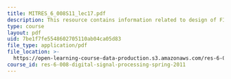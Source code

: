 ```yaml
---
title: MITRES_6_008S11_lec17.pdf
description: This resource contains information related to design of FIR digital filters.
type: course
layout: pdf
uid: 7be1f7fe5548602705110ab04ca05d83
file_type: application/pdf
file_location: >-
  https://open-learning-course-data-production.s3.amazonaws.com/res-6-008-digital-signal-processing-spring-2011/7be1f7fe5548602705110ab04ca05d83_MITRES_6_008S11_lec17.pdf
course_id: res-6-008-digital-signal-processing-spring-2011
---
```

